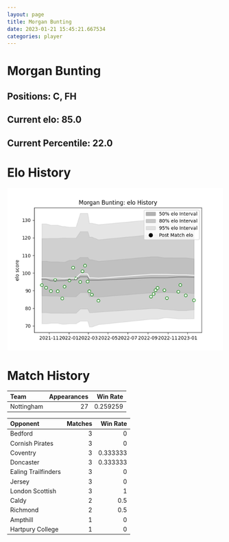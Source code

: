 ```yaml
---  
layout: page  
title: Morgan Bunting  
date: 2023-01-21 15:45:21.667534  
categories: player  
---
```

# Morgan Bunting

## Positions: C, FH

## Current elo: 85.0

## Current Percentile: 22.0

# Elo History


![elo history](history_MorganBunting.png)
# Match History


| Team       |   Appearances |   Win Rate |
|:-----------|--------------:|-----------:|
| Nottingham |            27 |   0.259259 |

| Opponent            |   Matches |   Win Rate |
|:--------------------|----------:|-----------:|
| Bedford             |         3 |   0        |
| Cornish Pirates     |         3 |   0        |
| Coventry            |         3 |   0.333333 |
| Doncaster           |         3 |   0.333333 |
| Ealing Trailfinders |         3 |   0        |
| Jersey              |         3 |   0        |
| London Scottish     |         3 |   1        |
| Caldy               |         2 |   0.5      |
| Richmond            |         2 |   0.5      |
| Ampthill            |         1 |   0        |
| Hartpury College    |         1 |   0        |